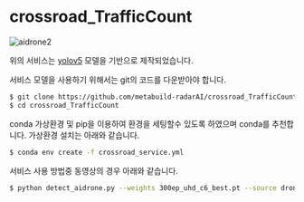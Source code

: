 # crossroad_TrafficCount

![aidrone2](https://user-images.githubusercontent.com/78409601/109888906-b57aeb80-7cc7-11eb-8423-6380a3acba35.png)

위의 서비스는 [yolov5](https://github.com/ultralytics/yolov5) 모델을 기반으로 제작되었습니다.

서비스 모델을 사용하기 위해서는 git의 코드를 다운받아야 합니다.
```bash
$ git clone https://github.com/metabuild-radarAI/crossroad_TrafficCount.git
$ cd crossroad_TrafficCount
```

conda 가상환경 및 pip을 이용하여 환경을 세팅할수 있도록 하였으며 conda를 추천합니다.
가상환경 설치는 아래와 같습니다.
```bash
$ conda env create -f crossroad_service.yml
```

서비스 사용 방법중 동영상의 경우 아래와 같습니다.
```bash
$ python detect_aidrone.py --weights 300ep_uhd_c6_best.pt --source drone_video2.MP4
```

